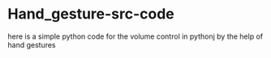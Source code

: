 # Hand_gesture-src-code
here is a simple python code for the volume control in pythonj by the help of hand gestures
